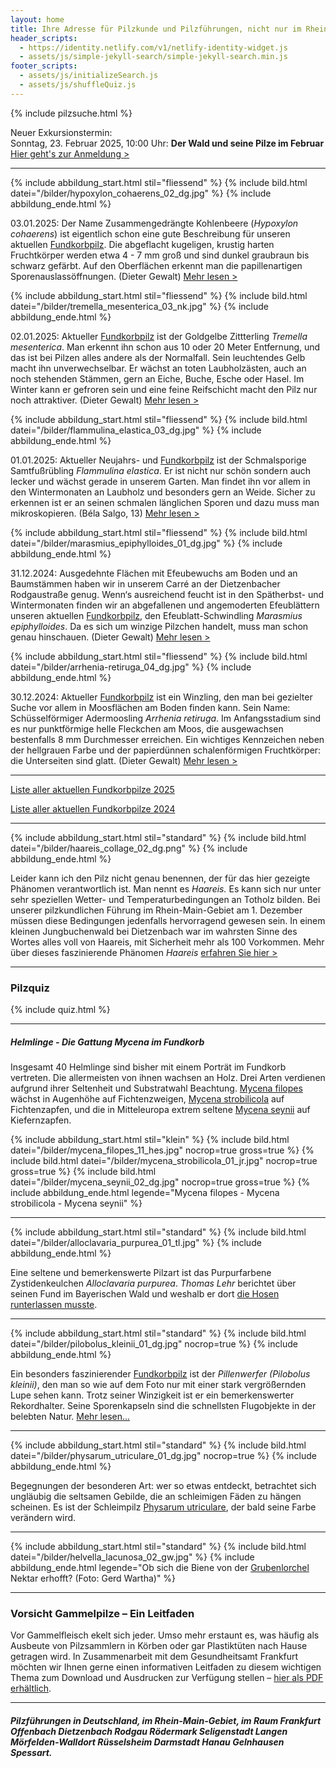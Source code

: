 ```yaml
---
layout: home
title: Ihre Adresse für Pilzkunde und Pilzführungen, nicht nur im Rhein-Main-Gebiet
header_scripts:
  - https://identity.netlify.com/v1/netlify-identity-widget.js
  - assets/js/simple-jekyll-search/simple-jekyll-search.min.js
footer_scripts:
  - assets/js/initializeSearch.js
  - assets/js/shuffleQuiz.js
---
```

{% include pilzsuche.html %}

Neuer Exkursionstermin:\
Sonntag, 23. Februar 2025, 10:00 Uhr: **Der Wald und seine Pilze im Februar**\
[Hier geht's zur Anmeldung >](/termine)

- - -

{% include abbildung_start.html stil="fliessend" %}
{% include bild.html datei="/bilder/hypoxylon_cohaerens_02_dg.jpg" %}
{% include abbildung_ende.html %}

03.01.2025: Der Name Zusammengedrängte Kohlenbeere (*Hypoxylon cohaerens*) ist eigentlich schon eine gute Beschreibung für unseren aktuellen [Fundkorbpilz](AA "Glossar-"). Die abgeflacht kugeligen, krustig harten Fruchtkörper werden etwa 4 - 7 mm groß und sind dunkel graubraun bis schwarz gefärbt. Auf den Oberflächen erkennt man die papillenartigen Sporenauslassöffnungen. (Dieter Gewalt) [Mehr lesen >](/pilze/hypoxylon-cohaerens-zusammengedrängte-kohlenbeere)

<div style="clear:  both"></div> 

{% include abbildung_start.html stil="fliessend" %}
{% include bild.html datei="/bilder/tremella_mesenterica_03_nk.jpg" %}
{% include abbildung_ende.html %}

02.01.2025: Aktueller [Fundkorbpilz](AA "Glossar-") ist der Goldgelbe Zittterling *Tremella mesenterica*. Man erkennt ihn schon aus 10 oder 20 Meter Entfernung, und das ist bei Pilzen alles andere als der Normalfall. Sein leuchtendes Gelb macht ihn unverwechselbar. Er wächst an toten Laubholzästen, auch an noch stehenden Stämmen, gern an Eiche, Buche, Esche oder Hasel. Im Winter kann er gefroren sein und eine feine Reifschicht macht den Pilz nur noch attraktiver. (Dieter Gewalt) [Mehr lesen >](/pilze/tremella-mesenterica-goldgelber-zitterling)

<div style="clear:  both"></div>

{% include abbildung_start.html stil="fliessend" %}
{% include bild.html datei="/bilder/flammulina_elastica_03_dg.jpg" %}
{% include abbildung_ende.html %}

01.01.2025: Aktueller Neujahrs- und [Fundkorbpilz](AA "Glossar-") ist der Schmalsporige Samtfußrübling *Flammulina elastica*. Er ist nicht nur schön sondern auch lecker und wächst gerade in unserem Garten. Man findet ihn vor allem in den Wintermonaten an Laubholz und besonders gern an Weide. Sicher zu erkennen ist er an seinen schmalen länglichen Sporen und dazu muss man mikroskopieren. (Béla Salgo, 13) [Mehr lesen >](/pilze/flammulina-elastica-schmalsporiger-samtfußrübling)

<div style="clear:  both"></div>

{% include abbildung_start.html stil="fliessend" %}
{% include bild.html datei="/bilder/marasmius_epiphylloides_01_dg.jpg" %}
{% include abbildung_ende.html %}

31.12.2024: Ausgedehnte Flächen mit Efeubewuchs am Boden und an Baumstämmen haben wir in unserem Carré an der Dietzenbacher Rodgaustraße genug. Wenn‘s ausreichend feucht ist in den Spätherbst- und Wintermonaten finden wir an abgefallenen und angemoderten Efeublättern unseren aktuellen [Fundkorbpilz](AA "Glossar-"), den Efeublatt-Schwindling *Marasmius epiphylloides*. Da es sich um winzige Pilzchen handelt, muss man schon genau hinschauen. (Dieter Gewalt) [Mehr lesen >](/pilze/marasmius-epiphylloides-efeublatt-schwindling)

<div style="clear:  both"></div> 

{% include abbildung_start.html stil="fliessend" %}
{% include bild.html datei="/bilder/arrhenia-retiruga_04_dg.jpg" %}
{% include abbildung_ende.html %}

30.12.2024: Aktueller [Fundkorbpilz](AA "Glossar-") ist ein Winzling, den man bei gezielter Suche vor allem in Moosflächen am Boden finden kann. Sein Name: Schüsselförmiger Adermoosling *Arrhenia retiruga*. Im Anfangsstadium sind es nur punktförmige helle Fleckchen am Moos, die ausgewachsen bestenfalls 8 mm Durchmesser erreichen. Ein wichtiges Kennzeichen neben der hellgrauen Farbe und der papierdünnen schalenförmigen Fruchtkörper: die Unterseiten sind glatt. (Dieter Gewalt) [Mehr lesen >](/pilze/arrhenia-retiruga-schüsselförmiger-adermoosling)

<div style="clear:  both"></div>

- - -

[Liste aller aktuellen Fundkorbpilze 2025](/artikel/liste-aller-aktuellen-fundkorbpilze-2025.html)

[Liste aller aktuellen Fundkorbpilze 2024](/artikel/liste-aller-aktuellen-fundkorbpilze-2024.html)

- - -

{% include abbildung_start.html stil="standard" %}
{% include bild.html datei="/bilder/haareis_collage_02_dg.png" %}
{% include abbildung_ende.html %}

Leider kann ich den Pilz nicht genau benennen, der für das hier gezeigte Phänomen verantwortlich ist. Man nennt es *Haareis.* Es kann sich nur unter sehr speziellen Wetter- und Temperaturbedingungen an Totholz bilden. Bei unserer pilzkundlichen Führung im Rhein-Main-Gebiet am 1. Dezember müssen diese Bedingungen jedenfalls hervorragend gewesen sein. In einem kleinen Jungbuchenwald bei Dietzenbach war im wahrsten Sinne des Wortes alles voll von Haareis, mit Sicherheit mehr als 100 Vorkommen. Mehr über dieses faszinierende Phänomen *Haareis* [erfahren Sie hier >](/artikel/haareis) 

- - -

### Pilzquiz

{% include quiz.html %}

- - -

##### Helmlinge - Die Gattung *Mycena* im Fundkorb

Insgesamt 40 Helmlinge sind bisher mit einem Porträt im Fundkorb vertreten. Die allermeisten von ihnen wachsen an Holz. Drei Arten verdienen aufgrund ihrer Seltenheit und Substratwahl Beachtung. [Mycena filopes](/pilze/mycena-filopes-zerbrechlicher-fadenhelmling) wächst in Augenhöhe auf Fichtenzweigen, [Mycena strobilicola](/pilze/mycena-strobilicola-fichtenzapfenhelmling) auf Fichtenzapfen, und die in Mitteleuropa extrem seltene [Mycena seynii](/pilze/mycena-seynii-mediterraner-kiefernzapfenhelmling) auf Kiefernzapfen.

{% include abbildung_start.html stil="klein" %}
{% include bild.html datei="/bilder/mycena_filopes_11_hes.jpg" nocrop=true gross=true %}
{% include bild.html datei="/bilder/mycena_strobilicola_01_jr.jpg" nocrop=true gross=true %}
{% include bild.html datei="/bilder/mycena_seynii_02_dg.jpg" nocrop=true gross=true %}
{% include abbildung_ende.html legende="Mycena filopes - Mycena strobilicola - Mycena seynii" %}

- - -

{% include abbildung_start.html stil="standard" %}
{% include bild.html datei="/bilder/alloclavaria_purpurea_01_tl.jpg" %}
{% include abbildung_ende.html %}

Eine seltene und bemerkenswerte Pilzart ist das Purpurfarbene Zystidenkeulchen *Alloclavaria purpurea*. *Thomas Lehr* berichtet über seinen Fund im Bayerischen Wald und weshalb er dort [die Hosen runterlassen musste](/pilze/alloclavaria-purpurea-purpurfarbenes-zystidenkeulchen).

- - -

{% include abbildung_start.html stil="standard" %}
{% include bild.html datei="/bilder/pilobolus_kleinii_01_dg.jpg" nocrop=true %}
{% include abbildung_ende.html %}

Ein besonders faszinierender [Fundkorbpilz](AA "Glossar-") ist der *Pillenwerfer (Pilobolus kleinii)*, den man so wie auf dem Foto nur mit einer stark vergrößernden Lupe sehen kann. Trotz seiner Winzigkeit ist er ein bemerkenswerter Rekordhalter. Seine Sporenkapseln sind die schnellsten Flugobjekte in der belebten Natur. [Mehr lesen...](/pilze/pilobolus-kleinii-pillenwerfer)

- - -

{% include abbildung_start.html stil="standard" %}
{% include bild.html datei="/bilder/physarum_utriculare_01_dg.jpg" nocrop=true %}
{% include abbildung_ende.html %}

Begegnungen der besonderen Art: wer so etwas entdeckt, betrachtet sich ungläubig die seltsamen Gebilde, die an schleimigen Fäden zu hängen scheinen. Es ist der Schleimpilz [Physarum utriculare](/pilze/physarum-utriculare-fadenfruchtschleimpilz), der bald seine Farbe verändern wird.

- - -

{% include abbildung_start.html stil="standard" %}
{% include bild.html datei="/bilder/helvella_lacunosa_02_gw.jpg" %}
{% include abbildung_ende.html legende="Ob sich die Biene von der <a href='/pilze/helvella-lacunosa-grubenlorchel'>Grubenlorchel</a> Nektar erhofft?  (Foto: Gerd Wartha)" %}

- - -

### Vorsicht Gammelpilze – Ein Leitfaden

Vor Gammelfleisch ekelt sich jeder. Umso mehr erstaunt es, was häufig als Ausbeute von Pilzsammlern in Körben oder gar Plastiktüten nach Hause getragen wird. In Zusammenarbeit mit dem Gesundheitsamt Frankfurt möchten wir Ihnen gerne einen informativen Leitfaden zu diesem wichtigen Thema zum Download und Ausdrucken zur Verfügung stellen – [hier als PDF erhältlich](/assets/docs/Fundkorb.de-Gammelpilze.pdf).

- - -

##### Pilzführungen in Deutschland, im Rhein-Main-Gebiet, im Raum Frankfurt Offenbach Dietzenbach Rodgau Rödermark Seligenstadt Langen Mörfelden-Walldort Rüsselsheim Darmstadt Hanau Gelnhausen Spessart.